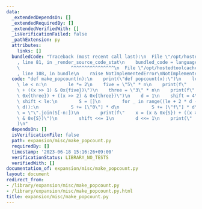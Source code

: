 ```yaml
---
data:
  _extendedDependsOn: []
  _extendedRequiredBy: []
  _extendedVerifiedWith: []
  _isVerificationFailed: false
  _pathExtension: py
  attributes:
    links: []
  bundledCode: "Traceback (most recent call last):\n  File \"/opt/hostedtoolcache/Python/3.11.4/x64/lib/python3.11/site-packages/onlinejudge_verify/documentation/build.py\"\
    , line 81, in _render_source_code_stat\n    bundled_code = language.bundle(\n\
    \                   ^^^^^^^^^^^^^^^^\n  File \"/opt/hostedtoolcache/Python/3.11.4/x64/lib/python3.11/site-packages/onlinejudge_verify/languages/python.py\"\
    , line 108, in bundle\n    raise NotImplementedError\nNotImplementedError\n"
  code: "def make_popcount(n):\n    print(\"def popcount(x):\")\n    le = 1\n    while\
    \ le < n:\n        le *= 2\n    five = \"5\" * n\n    print(f\"    x = (x & 0x{five})\
    \ + ((x >> 1) & 0x{five})\")\n    three = \"3\" * n\n    print(f\"    x = (x &\
    \ 0x{three}) + ((x >> 2) & 0x{three})\")\n    d = 1\n    shift = 4\n    while\
    \ shift < le:\n        S = []\n        for _ in range((le + 2 * d - 1) // (2 *\
    \ d)):\n            S += [\"0\"] * d\n            S += [\"f\"] * d\n        S\
    \ = \"\".join(S[-n:])\n        print(f\"    x = (x & 0x{S}) + ((x >> {shift})\
    \ & 0x{S})\")\n        shift <<= 1\n        d <<= 1\n    print(\"    return x\"\
    )\n"
  dependsOn: []
  isVerificationFile: false
  path: expansion/misc/make_popcount.py
  requiredBy: []
  timestamp: '2023-06-18 15:16:26+09:00'
  verificationStatus: LIBRARY_NO_TESTS
  verifiedWith: []
documentation_of: expansion/misc/make_popcount.py
layout: document
redirect_from:
- /library/expansion/misc/make_popcount.py
- /library/expansion/misc/make_popcount.py.html
title: expansion/misc/make_popcount.py
---
```

